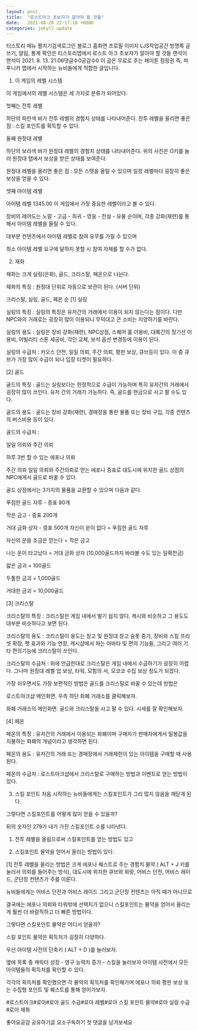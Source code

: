 ```yaml
---
layout: post
title:  "로스트아크 초보자가 알아야 할 것들"
date:   2021-08-20 22:17:10 +0800
categories: jekyll update
---
```

티스토리 메뉴 펼치기검색로그인
블로그 홈화면
프로필 이미지
LJS작업공간
방명록
글쓰기, 알림, 통계 확인은 티스토리앱에서
로스트 아크 초보자가 알아야 할 것들
랜석이 랜석이
2021. 8. 13. 21:06댓글수0공감수0
이 글은 무료로 주는 페이튼 점핑권 즉, 파푸니카 맵에서 시작하는 뉴비들에게 적합한 글입니다.

 

1. 이 게임의 레벨 시스템
 

이 게임에서의 레벨 시스템은 세 가지로 분류가 되어있다.

 

첫째는 전투 레벨


하단의 파란색 바가 전투 레벨의 경험치 상태를 나타내어준다.
전투 레벨을 올리면 좋은 점 : 스킬 포인트를 획득할 수 있다.

 

 

둘째 원정대 레벨


하단의 보라색 바가 원정대 레벨의 경험치 상태를 나타내어준다.
위의 사진은 O키를 눌러 원정대 탭에서 보상을 받은 상태를 보여준다.

 

원정대 레벨을 올리면 좋은 점 : 모든 스탯을 올릴 수 있으며 일정 레벨마다 굉장히 좋은 보상을 얻을 수 있다.

 

 

셋째 아이템 레벨


아이템 레벨 1345.00
이 게임에서 가장 중요한 레벨이라고 볼 수 있다.

장비의 레어도는 노말 - 고급 - 희귀 - 영웅 - 전설 - 유물 순이며, 각종 강화(재련)를 통해서 아이템 레벨을 올릴 수 있다.

 

대부분 컨텐츠에서 아이템 레벨로 참여 유무를 가릴 수 있으며

최소 아이템 레벨 요구에 달하지 못할 시 참여 자체를 할 수가 없다. 

 

 

2. 재화
 

재화는 크게 실링(은화), 골드, 크리스탈, 페온으로 나뉜다.

재화의 특징 : 원정대 단위로 자동으로 보관이 된다. (서버 단위)


크리스탈, 실링, 골드, 페온 순
[1] 실링

 

실링의 특징 : 실링의 특징은 유저간의 거래에서 이용이 되지 않는다는 점이다. 다만 NPC와의 거래로는 굉장히 많이 이용되니 무턱대고 큰 소비는 지양하기를 바란다.

 

실링의 용도 : 실링은 장비 강화(재련), NPC상점, 스퀘어 홀 이용비, 대륙간의 정기선 이용비, 어빌리티 스톤 세공비, 각인 교체, 보석 옵션 변경등에 이용이 된다.

 

실링의 수급처 : 카오스 던전, 일일 의뢰, 주간 의뢰, 평판 보상, 큐브등이 있다. 이 중 큐브가 가장 많이 수급이 되나 입장 티켓이 필요하다.

 

 

[2] 골드

 

골드의 특징 : 골드는 실링보다는 한정적으로 수급이 가능하며 특히 유저간의 거래에서 굉장히 많이 쓰인다. 유저 간의 거래가 가능하다. 즉, 골드를 현금으로 사고 팔 수도 있다.

 

골드의 용도 : 골드는 장비 강화(재련), 경매장을 통한 물품 또는 장비 구입, 각종 컨텐츠의 버스비용 등이 있다.

 

골드의 수급처 : 

 

일일 의뢰와 주간 의뢰


하루 3번 할 수 있는 에포나 의뢰

주간 의뢰
일일 의뢰와 주간의뢰로 얻는 에포나 증표로 대도시에 위치한 골드 상점의 NPC에게서 골드로 바꿀 수 있다.


골드 상점에서는 3가지의 물품을 교환할 수 있으며 다음과 같다.


푸짐한 골드 자루 - 증표 80개

작은 금고 - 증표 200개

거대 금화 상자 - 증표 500개
자신이 운이 없다 = 푸짐한 골드 자루

 

자신의 운을 조금은 믿는다 = 작은 금고

 

나는 운이 타고났다 = 거대 금화 상자 (10,000골드까지 바라볼 수도 있는 일확천금)

 

얇은 금괴 = 100골드

두툼한 금괴 = 1,000골드

거대한 금괴 = 10,000골드

 

 

[3] 크리스탈

 

크리스탈의 특징 : 크리스탈은 게임 내에서 벌기 쉽지 않다. 캐시와 비슷하고 그 용도도 대부분 비슷하다고 보면 된다. 

 

크리스탈의 용도 : 크리스탈이 용도는 창고 및 원정대 창고 슬롯 증가, 장비와 스킬 프리셋 확장, 펫 효과와 기능 연장, 캐시샵에서 파는 아바타 및 편의 기능들, 그리고 여러 기타 편의기능에 크리스탈이 쓰인다.

 

크리스탈의 수급처 : 위에 언급한대로 크리스탈은 게임 내에서 수급하기가 굉장히 어렵다. 그나마 원정대 레벨 업 보상, 타워, 모험의 서, 모코코 수집 보상 정도가 되겠다.

 

 

가장 쉬우면서도 가장 보편적인 방법은 골드를 크리스탈로 바꿀 수 있는데 방법은


로스트아크샵 메인화면. 우측 하단 화폐 거래소를 클릭해보자.

화폐 거래소의 메인화면. 골드와 크리스탈을 사고 팔 수 있다. 시세를 잘 확인해보자.
 

 

[4] 페온

 

페온의 특징 : 유저간의 거래에서 이용되는 화폐이며 구매자가 판매자에게서 밀봉값을 지불하는 화폐의 개념이라고 생각하면 된다. 

 

페온의 용도 : 유저간의 거래 또는 경매장에서 거래제한이 있는 아이템을 구매할 때 사용된다.

 

페온의 수급처 : 로스트아크샵에서 크리스탈로 구매하는 방법과 이벤트로 얻는 방법이 있다.

 

 

 

3. 스킬 포인트
처음 시작하는 뉴비들에게는 스킬포인트가 그리 많지 않음을 깨닫게 된다.

 

그렇다면 스킬포인트를 어떻게 많이 얻을 수 있을까?

 


뒤의 숫자인 279가 내가 가진 스킬포인트 수를 나타낸다.
1. 전투 레벨을 올림으로써 스킬포인트를 얻는 방법도 있고

 

2. 스킬포인트 물약을 얻어서 올리는 방법이 있다.

 

 

[1] 전투 레벨을 올리는 방법은 크게 에포나 퀘스트로 주는 경험치 물약 ( ALT + J 키를 눌러서 의뢰를 들어주는 방식), 대도시에 위치한 큐브와 회랑, 어비스 던전, 어비스 레이드, 군단장 컨텐츠가 주를 이룬다.

 

뉴비들에게는 어비스 던전과 어비스 레이드 그리고 군단장 컨텐츠는 아직 때가 아니므로

 

결국에는 에포나 의뢰와 타워밖에 선택지가 없으니 스킬포인트는 물약을 얻어서 올리는게 훨씬 더 바람직하고 더 빠른 방법이다.

 

 

그렇다면 스킬포인트 물약은 어디서 얻을까?

 

스킬 포인트 물약은 획득처가 굉장히 다양하다.

 

우선 아이템 사전의 단축키 ( ALT + D )를 눌러보자.

 


옆에 목록 중 캐릭터 성장 - 영구 능력치 증가 - 스킬을 눌러보자
아이템 사전에서 모든 아이템들의 획득처를 확인할 수 있다.

 

각각의 획득처를 확인했으면 각 물약의 획득처를 확인해가며 에포나 의뢰 평판 보상 또는 수집형 포인트 및 퀘스트를  통해 얻어가보자. 

 

 

#로스트아크#로아#로아 골드 수급#로아 레벨#로아 스킬 포인트 물약#로아 실링 수급#로아 재화

좋아요공감
공유하기글 요소구독하기
첫 댓글을 남겨보세요